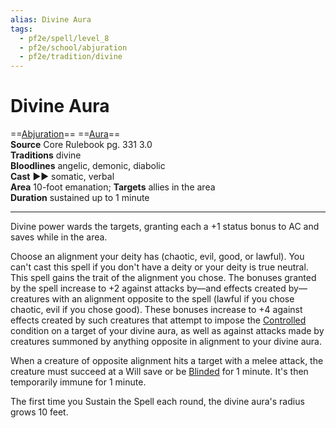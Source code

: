 ```yaml
---
alias: Divine Aura
tags:
  - pf2e/spell/level_8
  - pf2e/school/abjuration
  - pf2e/tradition/divine
---
```


# Divine Aura

==[Abjuration](Abjuration.md)== ==[Aura](Aura.md)==  
__Source__ Core Rulebook pg. 331 3.0  
**Traditions** divine  
**Bloodlines** angelic, demonic, diabolic  
**Cast** ►► somatic, verbal  
**Area** 10-foot emanation; **Targets** allies in the area  
**Duration** sustained up to 1 minute

---

Divine power wards the targets, granting each a +1 status bonus to AC and saves while in the area.

Choose an alignment your deity has (chaotic, evil, good, or lawful). You can't cast this spell if you don't have a deity or your deity is true neutral. This spell gains the trait of the alignment you chose. The bonuses granted by the spell increase to +2 against attacks by—and effects created by—creatures with an alignment opposite to the spell (lawful if you chose chaotic, evil if you chose good). These bonuses increase to +4 against effects created by such creatures that attempt to impose the [Controlled](Controlled.md) condition on a target of your divine aura, as well as against attacks made by creatures summoned by anything opposite in alignment to your divine aura.

When a creature of opposite alignment hits a target with a melee attack, the creature must succeed at a Will save or be [Blinded](Blinded.md) for 1 minute. It's then temporarily immune for 1 minute.

The first time you Sustain the Spell each round, the divine aura's radius grows 10 feet.
